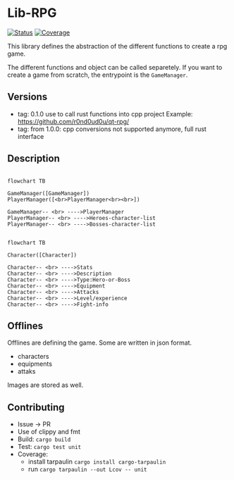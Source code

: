 [status-img]: https://github.com/r0nd0ud0u/lib-rpg/actions/workflows/test.yml/badge.svg?branch=main
[status-url]: https://github.com/r0nd0ud0u/lib-rpg/actions/workflows/test.yml
[coverage-img]: https://img.shields.io/badge/Coverage-click--here-success?logo=github
[coverage-url]: https://r0nd0ud0u.github.io/lib-rpg/coverage/index.html

# Lib-RPG

[![Status][status-img]][status-url]
[![Coverage][coverage-img]][coverage-url]

This library defines the abstraction of the different functions to create a rpg game.

The different functions and object can be called separetely.
If you want to create a game from scratch, the entrypoint is the `GameManager`.

## Versions
- tag: 0.1.0 use  to call rust functions into cpp project
Example: https://github.com/r0nd0ud0u/qt-rpg/
- tag: from 1.0.0: cpp conversions not supported anymore, full rust interface 

## Description

```mermaid

flowchart TB

GameManager([GameManager])
PlayerManager([<br>PlayerManager<br><br>])

GameManager-- <br> ---->PlayerManager
PlayerManager-- <br> ---->Heroes-character-list
PlayerManager-- <br> ---->Bosses-character-list

```

```mermaid

flowchart TB

Character([Character])

Character-- <br> ---->Stats
Character-- <br> ---->Description
Character-- <br> ---->Type:Hero-or-Boss
Character-- <br> ---->Equipment
Character-- <br> ---->Attacks
Character-- <br> ---->Level/experience
Character-- <br> ---->Fight-info

```

## Offlines
Offlines are defining the game.
Some are written in json format.
- characters
- equipments
- attaks

Images are stored as well.

## Contributing
- Issue -> PR
- Use of clippy and fmt
- Build: `cargo build`
- Test: `cargo test unit`
- Coverage: 
    - install tarpaulin `cargo install cargo-tarpaulin` 
    - run `cargo tarpaulin --out Lcov -- unit`

